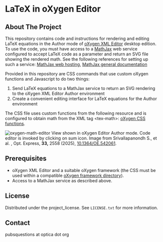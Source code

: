 <a id="readme-top"></a>
# LaTeX in oXygen Editor

## About The Project

This repository contains code and instructions for rendering and editing LaTeX equations in the Author mode of [oXygen XML Editor](https://www.oxygenxml.com/) desktop edition. 
To use the code, you must have access to a [MathJax](https://www.mathjax.org/) web service configured to accept LaTeX code as a parameter and return an SVG file showing the rendered math. 
See the following references for setting up such a service: [MathJax web hosting](https://docs.mathjax.org/en/latest/web/hosting.html),  [MathJax general documentation](https://docs.mathjax.org/en/latest/)

Provided in this repository are CSS commands that use custom oXygen functions and Javascript to do two things: 
1. Send LaTeX equations to a MathJax service to return an SVG rendering to the oXygen XML Editor Author environment
2. Create a convenient editing interface for LaTeX equations for the Author environment

The CSS file uses custom functions from the following resource and is configured to obtain math from the XML tag &lt;tex-math&gt;:
[oXygen CSS functions](https://www.oxygenxml.com/doc/versions/27.0/ug-editor/topics/dg-oxygen-css-functions.html). 

![oxygen-math-editor](https://github.com/user-attachments/assets/01d26ef7-17ac-4d2f-abb4-59846fc191f8 "LaTeX in oXygen showing MathJax display (left) and code editor (right)")
View shown in oXygen Editor Author mode. Code editor is invoked by clicking on sum icon. Image from Srivallapanondh S., et al. , Opt. Express, **33,** 2558 (2025), [10​.1364/OE.542061](http://dx.doi.org/10.1364/OE.542061).


## Prerequisites

* oXygen XML Editor and a suitable oXygen framework (the CSS must be used within a compatible [oXygen framework directory](https://www.oxygenxml.com/doc/versions/27.0/ug-editor/topics/selecting-combining-multiple-css-styles.html)).
* Access to a MathJax service as described above.

## License

Distributed under the project_license. See `LICENSE.txt` for more information.

## Contact

pubsquestions at optica dot org
